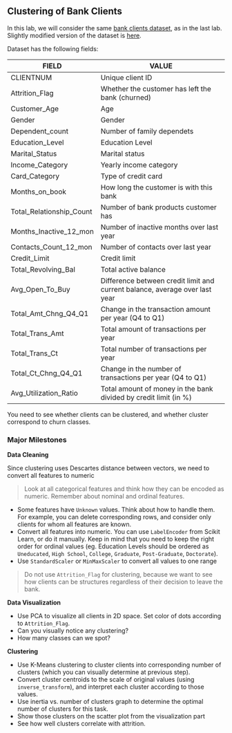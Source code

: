 ## Clustering of Bank Clients

In this lab, we will consider the same [bank clients dataset](https://www.kaggle.com/datasets/sakshigoyal7/credit-card-customers), as in the last lab. Slightly modified version of the dataset is [here](../../../data/BankChurnersProcessed.csv).

Dataset has the following fields:

FIELD | VALUE
-----|---------
CLIENTNUM | Unique client ID
Attrition_Flag | Whether the customer has left the bank (churned)
Customer_Age | Age
Gender | Gender
Dependent_count | Number of family dependets
Education_Level | Education Level
Marital_Status | Marital status
Income_Category | Yearly income category
Card_Category | Type of credit card
Months_on_book | How long the customer is with this bank
Total_Relationship_Count | Number of bank products customer has
Months_Inactive_12_mon | Number of inactive months over last year
Contacts_Count_12_mon | Number of contacts over last year
Credit_Limit | Credit limit
Total_Revolving_Bal | Total active balance
Avg_Open_To_Buy | Difference between credit limit and current balance, average over last year 
Total_Amt_Chng_Q4_Q1 | Change in the transaction amount per year (Q4 to Q1)
Total_Trans_Amt | Total amount of transactions per year
Total_Trans_Ct | Total number of transactions per year
Total_Ct_Chng_Q4_Q1 | Change in the number of transactions per year (Q4 to Q1)
Avg_Utilization_Ratio | Total amount of money in the bank divided by credit limit (in %)

You need to see whether clients can be clustered, and whether cluster correspond to churn classes.

### Major Milestones

**Data Cleaning**

Since clustering uses Descartes distance between vectors, we need to convert all features to numeric

> Look at all categorical features and think how they can be encoded as numeric. Remember about nominal and ordinal features.

* Some features have `Unknown` values. Think about how to handle them. For example, you can delete corresponding rows, and consider only clients for whom all features are known. 
* Convert all features into numeric. You can use `LabelEncoder` from Scikit Learn, or do it manually. Keep in mind that you need to keep the right order for ordinal values (eg. Education Levels should be ordered as `Uneducated`, `High School`, `College`, `Graduate`, `Post-Graduate`, `Doctorate`).
* Use `StandardScaler` or `MinMaxScaler` to convert all values to one range

> Do not use `Attrition_Flag` for clustering, because we want to see how clients can be structures regardless of their decision to leave the bank.

**Data Visualization**

* Use PCA to visualize all clients in 2D space. Set color of dots according to `Attrition_Flag`.
* Can you visually notice any clustering?
* How many classes can we spot?

**Clustering**

* Use K-Means clustering to cluster clients into corresponding number of clusters (which you can visually determine at previous step).
* Convert cluster centroids to the scale of original values (using `inverse_transform`), and interpret each cluster according to those values.
* Use inertia vs. number of clusters graph to determine the optimal number of clusters for this task.
* Show those clusters on the scatter plot from the visualization part
* See how well clusters correlate with attrition.



